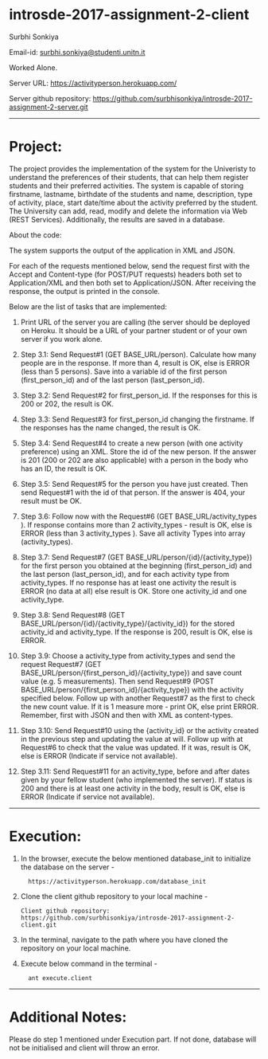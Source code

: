 # introsde-2017-assignment-2-client

Surbhi Sonkiya

Email-id: surbhi.sonkiya@studenti.unitn.it

Worked Alone.

Server URL: https://activityperson.herokuapp.com/

Server github repository: https://github.com/surbhisonkiya/introsde-2017-assignment-2-server.git

*********************************************************************************************************************************

# Project: 

The project provides the implementation of the system for the Univeristy to understand the preferences of their students, that can help them register students and their preferred activities. The system is capable of storing firstname, lastname, birthdate of the students and name, description, type of activity, place, start date/time about the activity preferred by the student. The University can add, read, modify and delete the information via Web (REST Services). Additionally, the results are saved in a database.

About the code:

The system supports the output of the application in XML and JSON.

For each of the requests mentioned below, send the request first with the Accept and Content-type (for POST/PUT requests) headers both set to Application/XML and then both set to Application/JSON. After receiving the response, the output is printed in the console.
 
Below are the list of tasks that are implemented:

1) Print URL of the server you are calling (the server should be deployed on Heroku. It should be a URL of your partner student or of your own server if you work alone.

2) Step 3.1: Send Request#1 (GET BASE_URL/person). Calculate how many people are in the response. If more than 4, result is OK, else is ERROR (less than 5 persons). Save into a variable id of the first person (first_person_id) and of the last person (last_person_id).

3) Step 3.2: Send Request#2 for first_person_id. If the responses for this is 200 or 202, the result is OK.

4) Step 3.3: Send Request#3 for first_person_id changing the firstname. If the responses has the name changed, the result is OK.

5) Step 3.4: Send Request#4 to create a new person (with one activity preference) using an XML. Store the id of the new person. If the answer is 201 (200 or 202 are also applicable) with a person in the body who has an ID, the result is OK. 

6) Step 3.5: Send Request#5 for the person you have just created. Then send Request#1 with the id of that person. If the answer is 404, your result must be OK. 

7) Step 3.6: Follow now with the Request#6 (GET BASE_URL/activity_types ). If response contains more than 2 activity_types - result is OK, else is ERROR (less than 3 activity_types ). Save all activity Types into array (activity_types).

8) Step 3.7: Send Request#7 (GET BASE_URL/person/{id}/{activity_type}) for the first person you obtained at the beginning (first_person_id) and the last person (last_person_id), and for each activity type from activity_types. If no response has at least one activity the result is ERROR (no data at all) else result is OK. Store one activity_id and one activity_type.

9) Step 3.8: Send Request#8 (GET BASE_URL/person/{id}/{activity_type}/{activity_id}) for the stored activity_id and activity_type. If the response is 200, result is OK, else is ERROR.

10) Step 3.9: Choose a activity_type from activity_types and send the request Request#7 (GET BASE_URL/person/{first_person_id}/{activity_type}) and save count value (e.g. 5 measurements). Then send Request#9 (POST BASE_URL/person/{first_person_id}/{activity_type}) with the activity specified below. Follow up with another Request#7 as the first to check the new count value. If it is 1 measure more - print OK, else print ERROR. Remember, first with JSON and then with XML as content-types.

11) Step 3.10: Send Request#10 using the {activity_id} or the activity created in the previous step and updating the value at will. Follow up with at Request#6 to check that the value was updated. If it was, result is OK, else is ERROR (Indicate if service not available). 

12) Step 3.11: Send Request#11 for an activity_type, before and after dates given by your fellow student (who implemented the server). If status is 200 and there is at least one activity in the body, result is OK, else is ERROR (Indicate if service not available). 

*********************************************************************************************************************************

# Execution: 

1) In the browser, execute the below mentioned database_init to initialize the database on the server -
     
         https://activityperson.herokuapp.com/database_init

2) Clone the client github repository to your local machine -

       Client github repository: https://github.com/surbhisonkiya/introsde-2017-assignment-2-client.git

3) In the terminal, navigate to the path where you have cloned the repository on your local machine. 
4) Execute below command in the terminal -

         ant execute.client

*********************************************************************************************************************************

# Additional Notes: 

Please do step 1 mentioned under Execution part. If not done, database will not be initialised and client will throw an error.
